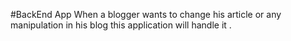#BackEnd App
When a blogger wants to change his article or any manipulation in his blog this application will handle it .
